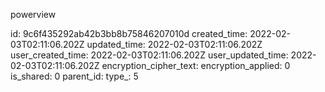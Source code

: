powerview

id: 9c6f435292ab42b3bb8b75846207010d
created_time: 2022-02-03T02:11:06.202Z
updated_time: 2022-02-03T02:11:06.202Z
user_created_time: 2022-02-03T02:11:06.202Z
user_updated_time: 2022-02-03T02:11:06.202Z
encryption_cipher_text: 
encryption_applied: 0
is_shared: 0
parent_id: 
type_: 5